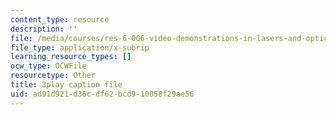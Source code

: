 ```yaml
---
content_type: resource
description: ''
file: /media/courses/res-6-006-video-demonstrations-in-lasers-and-optics-spring-2008/ad91d921d36cdf62bcd910058f29ae56_kuht5Nv3Iio.srt
file_type: application/x-subrip
learning_resource_types: []
ocw_type: OCWFile
resourcetype: Other
title: 3play caption file
uid: ad91d921-d36c-df62-bcd9-10058f29ae56
---
```

